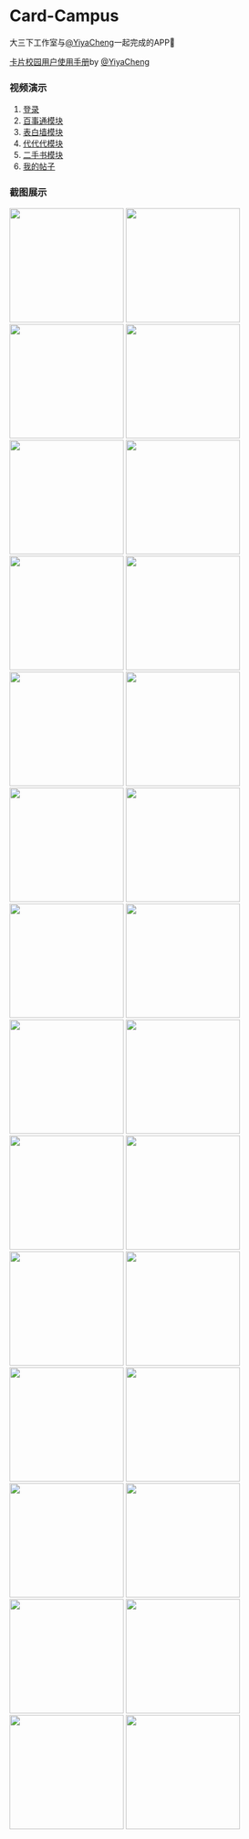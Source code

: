# Card-Campus
大三下工作室与[@YiyaCheng](https://github.com/YiyaCheng)一起完成的APP🎀

[卡片校园用户使用手册](http://p81fp7gd5.bkt.clouddn.com/%E5%8D%A1%E7%89%87%E6%A0%A1%E5%9B%AD%E7%94%A8%E6%88%B7%E4%BD%BF%E7%94%A8%E6%89%8B%E5%86%8C.docx)by [@YiyaCheng](https://github.com/YiyaCheng)
### 视频演示
1. [登录](//player.bilibili.com/player.html?aid=35679058&cid=62582898&page=4)
2. [百事通模块](//player.bilibili.com/player.html?aid=35679058&cid=62582883&page=1)
3. [表白墙模块](//player.bilibili.com/player.html?aid=35679058&cid=62582885&page=2)
4. [代代代模块](//player.bilibili.com/player.html?aid=35679058&cid=62582895&page=3)
5. [二手书模块](//player.bilibili.com/player.html?aid=35679058&cid=62582904&page=5)
6. [我的帖子](//player.bilibili.com/player.html?aid=35679058&cid=62582904&page=6)

### 截图展示

<img src="https://user-images.githubusercontent.com/29684201/48299475-5c8c5580-e508-11e8-82fc-f7f6b36b72b7.png" width="200" height=""> <img src="https://user-images.githubusercontent.com/29684201/48299476-5c8c5580-e508-11e8-8fc7-a68059a4b753.png" width="200" height=""> <img src="https://user-images.githubusercontent.com/29684201/48299477-5d24ec00-e508-11e8-89f5-47aa6a12fa00.png" width="200" height=""> <img src="https://user-images.githubusercontent.com/29684201/48299478-5d24ec00-e508-11e8-845c-03bb5cd247c6.png" width="200" height=""> <img src="https://user-images.githubusercontent.com/29684201/48299479-5dbd8280-e508-11e8-91e1-b6f7f94b682b.png" width="200" height=""> <img src="https://user-images.githubusercontent.com/29684201/48299485-644bfa00-e508-11e8-9e6f-eeda75db0945.png" width="200" height=""> <img src="https://user-images.githubusercontent.com/29684201/48299486-644bfa00-e508-11e8-8efb-cba04fa33a3a.png" width="200" height=""> <img src="https://user-images.githubusercontent.com/29684201/48299482-631acd00-e508-11e8-9265-c732502a8214.png" width="200" height=""> <img src="https://user-images.githubusercontent.com/29684201/48299483-63b36380-e508-11e8-9f8e-85212d3bc971.png" width="200" height=""> <img src="https://user-images.githubusercontent.com/29684201/48299484-63b36380-e508-11e8-899b-173c9855cd7b.png" width="200" height=""> <img src="https://user-images.githubusercontent.com/29684201/48299489-70d05280-e508-11e8-93e9-716719b9ab13.png" width="200" height=""> <img src="https://user-images.githubusercontent.com/29684201/48299490-70d05280-e508-11e8-9e2d-f3144ba8bf40.png" width="200" height=""> <img src="https://user-images.githubusercontent.com/29684201/48299491-7168e900-e508-11e8-80ca-7b241d27abe5.png" width="200" height=""> <img src="https://user-images.githubusercontent.com/29684201/48299492-7168e900-e508-11e8-80d8-ac80788b46ef.png" width="200" height=""> <img src="https://user-images.githubusercontent.com/29684201/48299488-7037bc00-e508-11e8-9273-5b456a59a165.png" width="200" height=""> <img src="https://user-images.githubusercontent.com/29684201/48299502-82195f00-e508-11e8-8511-9009d53a5e55.png" width="200" height=""> <img src="https://user-images.githubusercontent.com/29684201/48299503-82195f00-e508-11e8-88f8-f77b7d5476aa.png" width="200" height=""> <img src="https://user-images.githubusercontent.com/29684201/48299504-82195f00-e508-11e8-826c-557326a10e04.png" width="200" height=""> <img src="https://user-images.githubusercontent.com/29684201/48299505-82b1f580-e508-11e8-9c9d-55a97cd82e2f.png" width="200" height=""> <img src="https://user-images.githubusercontent.com/29684201/48299506-82b1f580-e508-11e8-9235-eeb9661c2a3c.png" width="200" height=""> <img src="https://user-images.githubusercontent.com/29684201/48299507-834a8c00-e508-11e8-8f23-3ef3cb223454.png" width="200" height=""> <img src="https://user-images.githubusercontent.com/29684201/48299508-834a8c00-e508-11e8-8c08-fb8cc5b7fd67.png" width="200" height=""> <img src="https://user-images.githubusercontent.com/29684201/48299496-804f9b80-e508-11e8-9e17-d8ca996a0460.png" width="200" height=""> <img src="https://user-images.githubusercontent.com/29684201/48299497-80e83200-e508-11e8-9d20-ef602df61a41.png" width="200" height=""> <img src="https://user-images.githubusercontent.com/29684201/48299498-80e83200-e508-11e8-9119-e534c60c9419.png" width="200" height=""> <img src="https://user-images.githubusercontent.com/29684201/48299499-8180c880-e508-11e8-8835-ede0c8136737.png" width="200" height=""> <img src="https://user-images.githubusercontent.com/29684201/48299500-8180c880-e508-11e8-8564-90e6cae609db.png" width="200" height=""> <img src="https://user-images.githubusercontent.com/29684201/48299501-8180c880-e508-11e8-930f-a5f5a6a470c8.png" width="200" height="">
